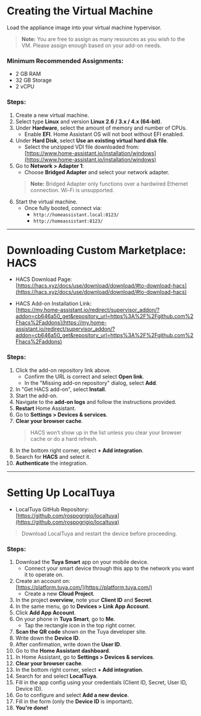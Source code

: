 # Creating the Virtual Machine

Load the appliance image into your virtual machine hypervisor.

> **Note:** You are free to assign as many resources as you wish to the VM. Please assign enough based on your add-on needs.

### Minimum Recommended Assignments:
- 2 GB RAM  
- 32 GB Storage  
- 2 vCPU  

### Steps:
1. Create a new virtual machine.
2. Select type **Linux** and version **Linux 2.6 / 3.x / 4.x (64-bit)**.
3. Under **Hardware**, select the amount of memory and number of CPUs.  
   - Enable **EFI**. Home Assistant OS will not boot without EFI enabled.
4. Under **Hard Disk**, select **Use an existing virtual hard disk file**.  
   - Select the unzipped VDI file downloaded from:  
     [https://www.home-assistant.io/installation/windows](https://www.home-assistant.io/installation/windows)
5. Go to **Network > Adapter 1**:
   - Choose **Bridged Adapter** and select your network adapter.  
   > **Note:** Bridged Adapter only functions over a hardwired Ethernet connection. Wi-Fi is unsupported.
6. Start the virtual machine.  
   - Once fully booted, connect via:  
     - `http://homeassistant.local:8123/`  
     - `http://homeassistant:8123/`

---

# Downloading Custom Marketplace: HACS

- HACS Download Page:  
  [https://hacs.xyz/docs/use/download/download/#to-download-hacs](https://hacs.xyz/docs/use/download/download/#to-download-hacs)

- HACS Add-on Installation Link:  
  [https://my.home-assistant.io/redirect/supervisor_addon/?addon=cb646a50_get&repository_url=https%3A%2F%2Fgithub.com%2Fhacs%2Faddons](https://my.home-assistant.io/redirect/supervisor_addon/?addon=cb646a50_get&repository_url=https%3A%2F%2Fgithub.com%2Fhacs%2Faddons)

### Steps:
1. Click the add-on repository link above.
   - Confirm the URL is correct and select **Open link**.
   - In the "Missing add-on repository" dialog, select **Add**.
2. In "Get HACS add-on", select **Install**.
3. Start the add-on.
4. Navigate to the **add-on logs** and follow the instructions provided.
5. **Restart** Home Assistant.
6. Go to **Settings > Devices & services**.
7. **Clear your browser cache**.
   > HACS won’t show up in the list unless you clear your browser cache or do a hard refresh.
8. In the bottom right corner, select **+ Add integration**.
9. Search for **HACS** and select it.
10. **Authenticate** the integration.

---

# Setting Up LocalTuya

- LocalTuya GitHub Repository:  
  [https://github.com/rospogrigio/localtuya](https://github.com/rospogrigio/localtuya)

> Download LocalTuya and restart the device before proceeding.

### Steps:
1. Download the **Tuya Smart** app on your mobile device.
   - Connect your smart device through this app to the network you want it to operate on.
2. Create an account on:  
   [https://platform.tuya.com/](https://platform.tuya.com/)  
   - Create a new **Cloud Project**.
3. In the project **overview**, note your **Client ID** and **Secret**.
4. In the same menu, go to **Devices > Link App Account**.
5. Click **Add App Account**.
6. On your phone in **Tuya Smart**, go to **Me**.
   - Tap the rectangle icon in the top right corner.
7. **Scan the QR code** shown on the Tuya developer site.
8. Write down the **Device ID**.
9. After confirmation, write down the **User ID**.
10. Go to the **Home Assistant dashboard**.
11. In Home Assistant, go to **Settings > Devices & services**.
12. **Clear your browser cache**.
13. In the bottom right corner, select **+ Add integration**.
14. Search for and select **LocalTuya**.
15. Fill in the app config using your credentials (Client ID, Secret, User ID, Device ID).
16. Go to configure and select **Add a new device**.
17. Fill in the form (only the **Device ID** is important).
18. **You're done!**
